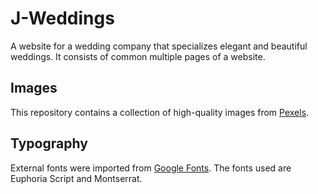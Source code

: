 # J-Weddings
A website for a wedding company that specializes elegant and beautiful weddings. It consists of common multiple pages of a website.

## Images
This repository contains a collection of high-quality images from [Pexels](https://pexels.com/).

## Typography
External fonts were imported from [Google Fonts](https://fonts.google.com/). The fonts used are Euphoria Script and Montserrat.
